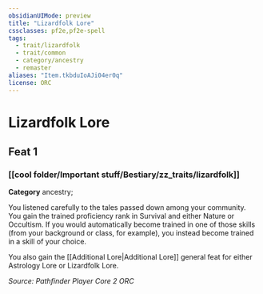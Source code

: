```yaml
---
obsidianUIMode: preview
title: "Lizardfolk Lore"
cssclasses: pf2e,pf2e-spell
tags:
  - trait/lizardfolk
  - trait/common
  - category/ancestry
  - remaster
aliases: "Item.tkbduIoAJi04er0q"
license: ORC
---
```

# Lizardfolk Lore
## Feat 1
### [[cool folder/Important stuff/Bestiary/zz_traits/lizardfolk]]

**Category** ancestry; 




You listened carefully to the tales passed down among your community. You gain the trained proficiency rank in Survival and either Nature or Occultism. If you would automatically become trained in one of those skills (from your background or class, for example), you instead become trained in a skill of your choice.

You also gain the [[Additional Lore|Additional Lore]] general feat for either Astrology Lore or Lizardfolk Lore.

*Source: Pathfinder Player Core 2*
*ORC*